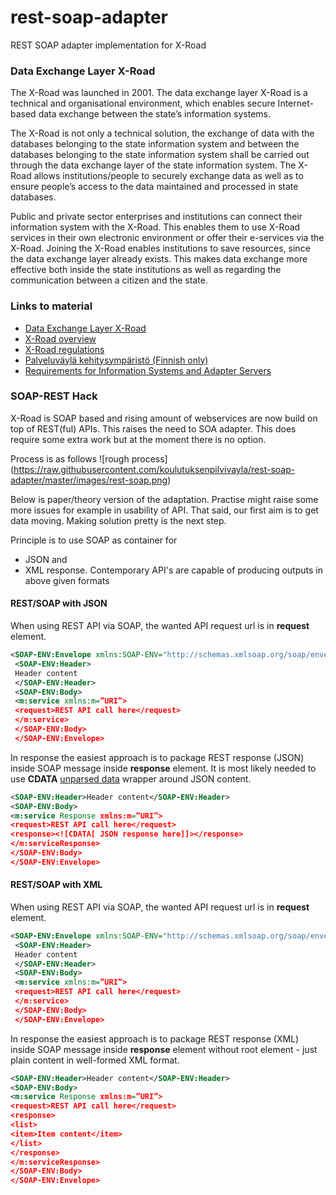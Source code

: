 rest-soap-adapter
=================

REST SOAP adapter implementation for X-Road

### Data Exchange Layer X-Road

The X-Road was launched in 2001. The data exchange layer X-Road is a technical and organisational environment, which enables secure Internet-based data exchange between the state’s information systems.

The X-Road is not only a technical solution, the exchange of data with the databases belonging to the state information system and between the databases belonging to the state information system shall be carried out through the data exchange layer of the state information system. The X-Road allows institutions/people to securely exchange data as well as to ensure people’s access to the data maintained and processed in state databases.

Public and private sector enterprises and institutions can connect their information system with the X-Road. This enables them to use X-Road services in their own electronic environment or offer their e-services via the X-Road. Joining the X-Road enables institutions to save resources, since the data exchange layer already exists. This makes data exchange more effective both inside the state institutions as well as regarding the communication between a citizen and the state.

### Links to material

* [Data Exchange Layer X-Road](https://www.ria.ee/x-road/)
* [X-Road overview ](https://speakerdeck.com/pilvivayla/x-road-overview)
* [X-Road regulations](https://speakerdeck.com/pilvivayla/x-road-regulations)
* [Palveluväylä kehitysympäristö (Finnish only)](http://palveluvayla.fi)
* [Requirements for Information Systems and Adapter
Servers](http://x-road.ee/docs/eng/x-road_service_protocol.pdf)

### SOAP-REST Hack
X-Road is SOAP based and rising amount of webservices are now build on top of REST(ful) APIs. This raises the need to SOA adapter. This does require some extra work but at the moment there is no option. 

Process is as follows
![rough process] (https://raw.githubusercontent.com/koulutuksenpilvivayla/rest-soap-adapter/master/images/rest-soap.png)

Below is paper/theory version of the adaptation. Practise might raise some more issues for example in usability of API. That said, our first aim is to get data moving. Making solution pretty is the next step. 

Principle is to use SOAP as container for 
* JSON and 
* XML response. 
Contemporary API's are capable of producing outputs in above given formats

#### REST/SOAP with JSON
When using REST API via SOAP, the wanted API request url is in **request** element.  
```xml
<SOAP-ENV:Envelope xmlns:SOAP-ENV="http://schemas.xmlsoap.org/soap/envelope/">
 <SOAP-ENV:Header>
 Header content
 </SOAP-ENV:Header>
 <SOAP-ENV:Body>
 <m:service xmlns:m=”URI”>
 <request>REST API call here</request>
 </m:service>
 </SOAP-ENV:Body>
 </SOAP-ENV:Envelope>
```

In response the easiest approach is to package REST response (JSON) inside SOAP message inside **response** element. It is most likely needed to use **CDATA** [unparsed data](http://www.w3schools.com/xml/xml_cdata.asp) wrapper around JSON content.  
```xml
<SOAP-ENV:Header>Header content</SOAP-ENV:Header>
<SOAP-ENV:Body>
<m:service Response xmlns:m=”URI”>
<request>REST API call here</request>
<response><![CDATA[ JSON response here]]></response>
</m:serviceResponse>
</SOAP-ENV:Body>
</SOAP-ENV:Envelope>
```

#### REST/SOAP with XML
When using REST API via SOAP, the wanted API request url is in **request** element.  
```xml
<SOAP-ENV:Envelope xmlns:SOAP-ENV="http://schemas.xmlsoap.org/soap/envelope/">
 <SOAP-ENV:Header>
 Header content
 </SOAP-ENV:Header>
 <SOAP-ENV:Body>
 <m:service xmlns:m=”URI”>
 <request>REST API call here</request>
 </m:service>
 </SOAP-ENV:Body>
 </SOAP-ENV:Envelope>
```

In response the easiest approach is to package REST response (XML) inside SOAP message inside **response** element without root element - just plain content in well-formed XML format. 
```xml
<SOAP-ENV:Header>Header content</SOAP-ENV:Header>
<SOAP-ENV:Body>
<m:service Response xmlns:m=”URI”>
<request>REST API call here</request>
<response>
<list>
<item>Item content</item>
</list>
</response>
</m:serviceResponse>
</SOAP-ENV:Body>
</SOAP-ENV:Envelope>
```
